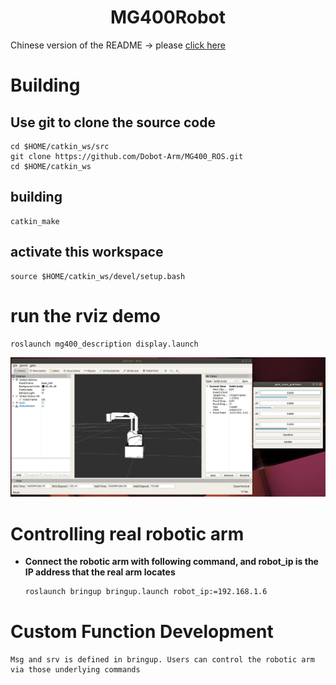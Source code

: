 # <center>MG400Robot</center>

Chinese version of the README -> please [click here](./README-CN.md)

# Building
## Use git to clone the source code
```
cd $HOME/catkin_ws/src
git clone https://github.com/Dobot-Arm/MG400_ROS.git
cd $HOME/catkin_ws
```

## building
```
catkin_make
```

## activate this workspace
```
source $HOME/catkin_ws/devel/setup.bash
```

# run the rviz demo
```
roslaunch mg400_description display.launch
```
![rviz显示](./disp.jpg)

# Controlling real robotic arm

* **Connect the robotic arm with following command, and robot_ip is the IP address that the real arm locates**
    ```sh
    roslaunch bringup bringup.launch robot_ip:=192.168.1.6
    ```

# Custom Function Development

    Msg and srv is defined in bringup. Users can control the robotic arm via those underlying commands
